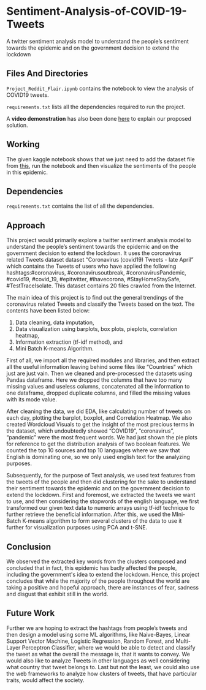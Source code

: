 # Sentiment-Analysis-of-COVID-19-Tweets
A twitter sentiment analysis model to understand the people’s sentiment towards the epidemic and on the government decision to extend the lockdown


## Files And Directories

```Project_Reddit_Flair.ipynb``` contains the notebook to view the analysis of  COVID19 tweets.

```requirements.txt``` lists all the dependencies required to run the project.

A **video demonstration** has also been done [here](https://drive.google.com/file/d/1iXuqDvdG2XCg2vRr2ujyEzlhgUbf07d-/view) to explain our proposed solution. 


## Working
The given kaggle notebook shows that we just need to add the dataset file from [this](https://www.kaggle.com/smid80/coronavirus-covid19-tweets-late-april/activity), run the notebook and then visualize the sentiments of the people in this epidemic.


## Dependencies

```requirements.txt``` contains the list of all the dependencies.


## Approach

This project would primarily explore a twitter sentiment analysis model to understand the people’s sentiment towards the epidemic and on the government decision to extend the lockdown. It uses the coronavirus related Tweets dataset dataset “Coronavirus (covid19) Tweets - late April” which contains the Tweets of users who have applied the following hashtags:#coronavirus, #coronavirusoutbreak, #coronavirusPandemic, #covid19, #covid_19, #epitwitter, #ihavecorona, #StayHomeStaySafe, #TestTraceIsolate. This dataset contains 20 files crawled from the Internet. 

The main idea of this project is to find out the general trendings of the coronavirus related Tweets and classify the Tweets based on the text. The contents have been listed below:
1. Data cleaning, data imputation, 
2. Data visualization using barplots, box plots, pieplots, correlation heatmap, 
3. Information extraction (tf-idf method), and
4. Mini Batch K-means Algorithm.

First of all, we import all the required modules and libraries, and then extract all the useful information leaving behind some files like “Countries” which just are just vain. Then we cleaned and pre-processed the datasets using Pandas dataframe. Here we dropped the columns that have too many missing values and useless columns, concatenated all the information to one dataframe, dropped duplicate columns, and filled the missing values with its mode value.

After cleaning the data, we did EDA, like calculating number of tweets on each day, plotting the barplot, boxplot, and Correlation Heatmap. We also created Wordcloud Visuals to get the insight of the most precious terms in the dataset, which undoubtedly showed “COVID19”, “coronavirus”, “pandemic” were the most frequent words. We had just shown the pie plots for reference to get the distribution analysis of two boolean features. We counted the top 10 sources and top 10 languages where we saw that English is dominating one, so we only used english text for the analyzing purposes. 

Subsequently, for the purpose of Text analysis, we used text features from the tweets of the people and then did clustering for the sake to understand their sentiment towards the epidemic and on the government decision to extend the lockdown. First and foremost, we extracted the tweets we want to use, and then considering the stopwords of the english language, we first transformed our given text data to numeric arrays using tf-idf technique to further retrieve the beneficial information. After this, we used the MIni-Batch K-means algorithm to form several clusters of the data to use it further for visualization purposes using PCA and t-SNE. 


## Conclusion

We observed the extracted key words from the clusters composed and concluded that in fact, this epidemic has badly affected the people, including the government's idea to extend the lockdown. Hence, this project concludes that while the majority of the people throughout the world are taking a positive and hopeful approach, there are instances of fear, sadness and disgust that exhibit still in the world.


## Future Work

Further we are hoping to extract the hashtags from people’s tweets and then design a model using some ML algorithms, like Naive-Bayes, Linear Support Vector Machine, Logistic Regression, Random Forest, and Multi-Layer Perceptron Classifier, where we would be able to detect and classify the tweet as what the overall the message is, that it wants to convey. We would also like to analyze Tweets in other languages as well considering what country that tweet belongs to. Last but not the least, we could also use the web frameworks to analyze how clusters of tweets, that have particular traits, would affect the society. 

